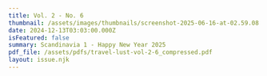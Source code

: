 ```yaml
---
title: Vol. 2 - No. 6
thumbnail: /assets/images/thumbnails/screenshot-2025-06-16-at-02.59.08.png
date: 2024-12-13T03:03:00.000Z
isFeatured: false
summary: Scandinavia 1 - Happy New Year 2025
pdf_file: /assets/pdfs/travel-lust-vol-2-6_compressed.pdf
layout: issue.njk
---
```

